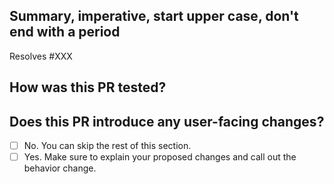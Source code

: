 <!--
Add a list of affected components in the PR title in the following format:
[component1]...[componentN] Concise commit message

Valid component tags are: [da-vinci], [server], [controller],
[router], [samza], [vpj], [fast-client], [thin-client], [alpini],
[admin-tool], [test], [build], [doc], [script]

Example title: [server][da-vinci] Use dedicated thread to persist data to storage engine

Note: PRs with titles not following the format will not be merged
-->

## Summary, imperative, start upper case, don't end with a period
<!--
Describe
- What changes to make and why you are making these changes.
- How are you going to achieve your goal.
- Describe what testings you have done, for example, performance testing etc.

If this PR resolves an issue be sure to include "Resolves #XXX" to correctly link and close the issue upon merge.
-->

Resolves #XXX

## How was this PR tested?
<!--
If you're unsure about what to test, where to add tests, or how to run tests, please feel free to ask. We'd be happy to help.
-->

## Does this PR introduce any user-facing changes?
<!--
If yes, please clarify the previous behavior and the change this PR proposes - provide the console output, description and/or an example to show the behavior difference if possible.
If no, choose 'No'.
-->
- [ ] No. You can skip the rest of this section.
- [ ] Yes. Make sure to explain your proposed changes and call out the behavior change.